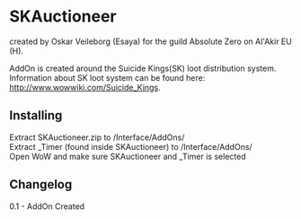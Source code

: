 SKAuctioneer 
============
created by Oskar Veileborg (Esaya) for the guild Absolute Zero on Al'Akir EU (H).

AddOn is created around the Suicide Kings(SK) loot distribution system.    
Information about SK loot system can be found here: http://www.wowwiki.com/Suicide_Kings.

Installing
----------
Extract SKAuctioneer.zip to /Interface/AddOns/    
Extract _Timer (found inside SKAuctioneer) to /Interface/AddOns/    
Open WoW and make sure SKAuctioneer and _Timer is selected



Changelog
---------
0.1 - AddOn Created
